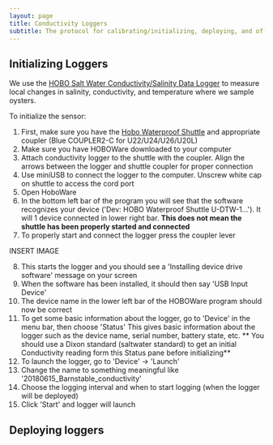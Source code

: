 ```yaml
---
layout: page
title: Conductivity Loggers
subtitle: The protocol for calibrating/initializing, deploying, and offloading Data for conductivity loggers
---
```


## Initializing Loggers
We use the [HOBO Salt Water Conductivity/Salinity Data Logger](http://www.onsetcomp.com/products/data-loggers/u24-002-c) to measure local changes in salinity, conductivity, and temperature where we sample oysters.

To initialize the sensor:
1. First, make sure you have the [Hobo Waterproof Shuttle](http://www.onsetcomp.com/products/communications/u-dtw-1) and appropriate coupler (Blue COUPLER2-C for U22/U24/U26/U20L) 
2. Make sure you have HOBOWare downloaded to your computer
3. Attach conductivity logger to the shuttle with the coupler. Align the arrows between the logger and shuttle coupler for proper connection
4. Use miniUSB to connect the logger to the computer. Unscrew white cap on shuttle to access the cord port
5. Open HoboWare
6. In the bottom left bar of the program you will see that the software recognizes your device (\'Dev: HOBO Waterproof Shuttle U-DTW-1...\'). It will 1 device connected in lower right bar.  **This does not mean the shuttle has been properly started and connected**
7. To properly start and connect the logger press the coupler lever

INSERT IMAGE

8. This starts the logger and you should see a \'Installing device drive software\' message on your screen
9. When the software has been installed, it should then say \'USB Input Device\'
10. The device name in the lower left bar of the HOBOWare program should now be correct 
11. To get some basic information about the logger, go to \'Device\' in the menu bar, then choose \'Status\'
This gives basic information about the logger such as the device name, serial number, battery state, etc.
** You should use a Dixon standard (saltwater standard) to get an initial Conductivity reading form this Status pane before initializing**
12. To launch the logger, go to \'Device\' -> \'Launch\'
13. Change the name to something meaningful like \'20180615_Barnstable_conductivity\'
14. Choose the logging interval and when to start logging (when the logger will be deployed)
15. Click \'Start\' and logger will launch

## Deploying loggers
